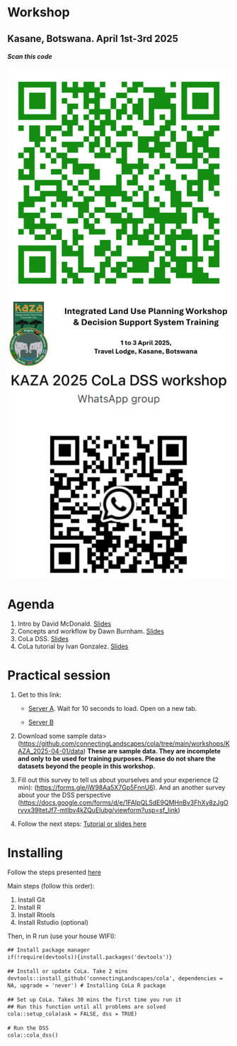 # Workshop
## Kasane, Botswana. April 1st-3rd 2025

##### *Scan this code*
![QRcode](https://raw.githubusercontent.com/connectingLandscapes/cola/refs/heads/main/workshops/KAZA_2025-04-01/qr-kaza.png)
![banner](https://raw.githubusercontent.com/connectingLandscapes/cola/refs/heads/main/workshops/KAZA_2025-04-01/ebanner.png)
![whatsapp](https://raw.githubusercontent.com/connectingLandscapes/cola/refs/heads/main/workshops/KAZA_2025-04-01/whatsapp.png)


# Agenda

1. Intro by David McDonald. [Slides](https://drive.google.com/open?id=1oAsKZAhw81zyzPKbyS0ehC6fG1ZYir1y&usp=drive_fs)
2. Concepts and workflow by Dawn Burnham. [Slides](https://docs.google.com/presentation/d/1nvz7o9J4YcKl4p9okQ_1BGo8AiVj5awr?rtpof=true&usp=drive_fs)
3. CoLa DSS. [Slides](https://drive.google.com/open?id=1o5YLn2k49cGJCzKHz5ncWYrKj5D4TUuZ&usp=drive_fs)
4. CoLa tutorial by Ivan Gonzalez. [Slides](https://github.com/connectingLandscapes/cola/tree/main/workshops/KAZA_2025-04-01)


# Practical session

 1. Get to this link:
    - [Server A](http://34.57.99.166:3838/connecting-landscapes/). Wait for 10 seconds to load. Open on a new tab.
    
    - [Server B](http://34.57.191.163:3838/connecting-landscapes/)  
    
 3. Download some sample data> (https://github.com/connectingLandscapes/cola/tree/main/workshops/KAZA_2025-04-01/data)
    **These are sample data. They are incomplete and only to be used for training purposes. Please do not share the datasets beyond the people in this workshop.**
 4. Fill out this survey to tell us about yourselves and your experience (2 min):
 (https://forms.gle/jW98Aa5X7Gp5FnnU6). And an another survey about your the DSS perspective (https://docs.google.com/forms/d/e/1FAIpQLSdE9QMHnBv3FhXy8zJgOrvvx39ltetJf7-mtIbv4kZQuElubg/viewform?usp=sf_link)
 5. Follow the next steps: [Tutorial or slides here](https://docs.google.com/presentation/d/18iNtXGxe_NAlaNdxGC9xb_OBJrwRIzXI/edit?usp=sharing&ouid=103068293807996405041&rtpof=true&sd=true)


# Installing
Follow the steps presented [here](https://github.com/connectingLandscapes/cola/blob/main/inst/docs/md_cola_install.md)
 
Main steps (follow this order):
1. Install Git
2. Install R
3. Install Rtools
4. Install Rstudio (optional)

Then, in R run (use your house WIFI):
```
## Install package manager
if(!require(devtools)){install.packages('devtools')}

## Install or update CoLa. Take 2 mins
devtools::install_github('connectingLandscapes/cola', dependencies = NA, upgrade = 'never') # Installing CoLa R package

## Set up CoLa. Takes 30 mins the first time you run it
## Run this function until all problems are solved
cola::setup_cola(ask = FALSE, dss = TRUE) 

# Run the DSS
cola::cola_dss()
```
